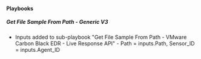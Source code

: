 #### Playbooks
##### Get File Sample From Path - Generic V3
- Inputs added to sub-playbook "Get File Sample From Path - VMware Carbon Black EDR - Live Response API" - Path = inputs.Path, Sensor_ID = inputs.Agent_ID 